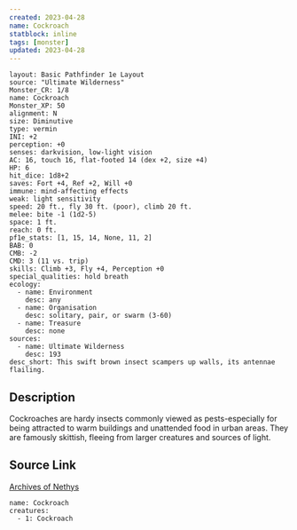 ```yaml
---
created: 2023-04-28
name: Cockroach
statblock: inline
tags: [monster]
updated: 2023-04-28
---
```

```statblock
layout: Basic Pathfinder 1e Layout
source: "Ultimate Wilderness"
Monster_CR: 1/8
name: Cockroach
Monster_XP: 50
alignment: N
size: Diminutive
type: vermin
INI: +2
perception: +0
senses: darkvision, low-light vision
AC: 16, touch 16, flat-footed 14 (dex +2, size +4)
HP: 6
hit_dice: 1d8+2
saves: Fort +4, Ref +2, Will +0
immune: mind-affecting effects
weak: light sensitivity
speed: 20 ft., fly 30 ft. (poor), climb 20 ft.
melee: bite -1 (1d2-5)
space: 1 ft.
reach: 0 ft.
pf1e_stats: [1, 15, 14, None, 11, 2]
BAB: 0
CMB: -2
CMD: 3 (11 vs. trip)
skills: Climb +3, Fly +4, Perception +0
special_qualities: hold breath
ecology:
  - name: Environment
    desc: any
  - name: Organisation
    desc: solitary, pair, or swarm (3-60)
  - name: Treasure
    desc: none
sources:
  - name: Ultimate Wilderness
    desc: 193
desc_short: This swift brown insect scampers up walls, its antennae flailing.
```
## Description
Cockroaches are hardy insects commonly viewed as pests-especially for being attracted to warm buildings and unattended food in urban areas. They are famously skittish, fleeing from larger creatures and sources of light.
## Source Link
[Archives of Nethys](https://aonprd.com/MonsterDisplay.aspx?ItemName=Cockroach)
```encounter-table
name: Cockroach
creatures:
  - 1: Cockroach
```
